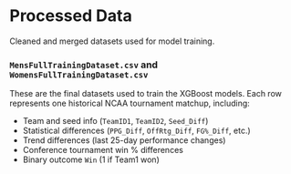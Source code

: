 # Processed Data

Cleaned and merged datasets used for model training.


### `MensFullTrainingDataset.csv` and `WomensFullTrainingDataset.csv`

These are the final datasets used to train the XGBoost models. Each row represents one historical NCAA tournament matchup, including:

- Team and seed info (`TeamID1`, `TeamID2`, `Seed_Diff`)
- Statistical differences (`PPG_Diff`, `OffRtg_Diff`, `FG%_Diff`, etc.)
- Trend differences (last 25-day performance changes)
- Conference tournament win % differences
- Binary outcome `Win` (1 if Team1 won)

